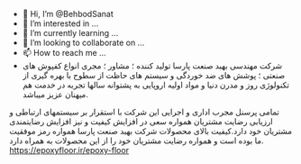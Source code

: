 - 👋 Hi, I’m @BehbodSanat
- 👀 I’m interested in ...
- 🌱 I’m currently learning ...
- 💞️ I’m looking to collaborate on ...
- 📫 How to reach me ...
- شرکت مهندسی بهبد صنعت پارسا تولید کننده ؛ مشاور ؛ مجری انواع کفپوش های صنعتی ؛ پوشش های ضد خوردگی و سیستم های حاظت از سطوح با بهره گیری از تکنولوژی روز و مدرن دنیا و مواد اولیه اروپایی به پشتوانه سالها تجربه در خدمت هم میهنان عزیز میباشد.

تمامی پرسنل مجرب اداری و اجرایی این شرکت با استقرار بر سیستمهای ارتباطی و ارزیابی رضایت مشتریان همواره سعی در افزایش کیفیت و نیز افزایش رضایتمندی مشتریان خود دارد.کیفیت بالای محصولات شرکت بهبد صنعت پارسا همواره رمز موفقیت ما بوده است و همواره رضایت مشتریان خود را از این محصولات به همراه دارد.
<a href="کفپوش اپوکسی بهبد صنعت">https://epoxyfloor.ir/epoxy-floor</a>
<!---
BehbodSanat/BehbodSanat is a ✨ special ✨ repository because its `README.md` (this file) appears on your GitHub profile.
You can click the Preview link to take a look at your changes.
--->
